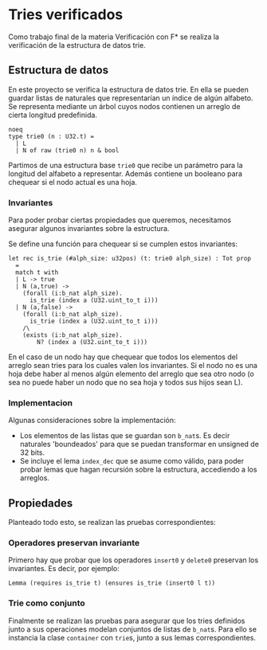 # Tries verificados

Como trabajo final de la materia Verificación con F* se realiza la verificación de la estructura de
datos trie.

## Estructura de datos

En este proyecto se verifica la estructura de datos trie. En ella se pueden guardar listas de naturales
que representarían un índice de algún alfabeto. Se representa mediante un árbol cuyos nodos contienen un arreglo de cierta longitud predefinida.

```
noeq
type trie0 (n : U32.t) =
  | L
  | N of raw (trie0 n) n & bool
```

Partimos de una estructura base `trie0` que recibe un parámetro para la longitud del alfabeto a representar. Además contiene un booleano para chequear si el nodo actual es una hoja.

### Invariantes

Para poder probar ciertas propiedades que queremos, necesitamos asegurar algunos invariantes sobre la
estructura.

Se define una función para chequear si se cumplen estos invariantes:

```
let rec is_trie (#alph_size: u32pos) (t: trie0 alph_size) : Tot prop
  =
  match t with
  | L -> true
  | N (a,true) ->
    (forall (i:b_nat alph_size).
      is_trie (index a (U32.uint_to_t i)))
  | N (a,false) ->
    (forall (i:b_nat alph_size).
      is_trie (index a (U32.uint_to_t i)))
    /\
    (exists (i:b_nat alph_size).
        N? (index a (U32.uint_to_t i)))
```

En el caso de un nodo hay que chequear que todos los elementos del arreglo sean tries para los cuales
valen los invariantes. Si el nodo no es una hoja debe haber al menos algún elemento del arreglo que
sea otro nodo (o sea no puede haber un nodo que no sea hoja y todos sus hijos sean L).

### Implementacion

Algunas consideraciones sobre la implementación:
- Los elementos de las listas que se guardan son `b_nat`s. Es decir naturales 'boundeados' para
que se puedan transformar en unsigned de 32 bits.
- Se incluye el lema `index_dec` que se asume como válido, para poder probar lemas que hagan recursión
sobre la estructura, accediendo a los arreglos.

## Propiedades

Planteado todo esto, se realizan las pruebas correspondientes:

### Operadores preservan invariante

Primero hay que probar que los operadores `insert0` y `delete0` preservan los invariantes.
Es decir, por ejemplo:

```
Lemma (requires is_trie t) (ensures is_trie (insert0 l t))
```

### Trie como conjunto

Finalmente se realizan las pruebas para asegurar que los tries definidos junto a sus operaciones
modelan conjuntos de listas de `b_nat`s. Para ello se instancia la clase `container` con `trie`s, junto
a sus lemas correspondientes.

